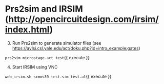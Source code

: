 # Prs2sim and IRSIM (http://opencircuitdesign.com/irsim/index.html)

3. Run Prs2sim to generate simulator files (see https://avlsi.csl.yale.edu/act/doku.php?id=intro_example:gates)

`prs2sim microstage.act test`{{ execute }}

4. Start IRSIM using VNC

`web_irsim.sh scmos30 test.sim test.al`{{ execute }}
